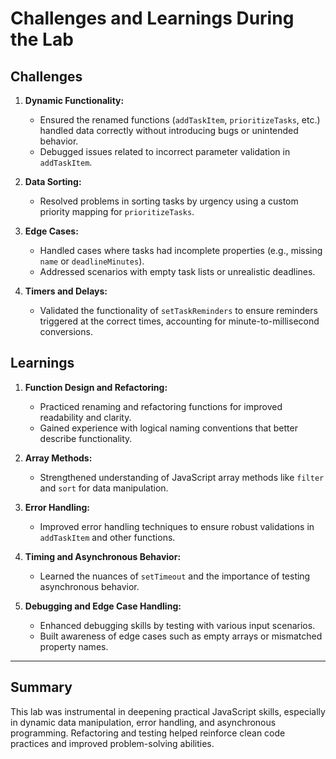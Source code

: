 # Challenges and Learnings During the Lab

## **Challenges**

1. **Dynamic Functionality:**
   - Ensured the renamed functions (`addTaskItem`, `prioritizeTasks`, etc.) handled data correctly without introducing bugs or unintended behavior.
   - Debugged issues related to incorrect parameter validation in `addTaskItem`.

2. **Data Sorting:**
   - Resolved problems in sorting tasks by urgency using a custom priority mapping for `prioritizeTasks`.

3. **Edge Cases:**
   - Handled cases where tasks had incomplete properties (e.g., missing `name` or `deadlineMinutes`).
   - Addressed scenarios with empty task lists or unrealistic deadlines.

4. **Timers and Delays:**
   - Validated the functionality of `setTaskReminders` to ensure reminders triggered at the correct times, accounting for minute-to-millisecond conversions.

## **Learnings**

1. **Function Design and Refactoring:**
   - Practiced renaming and refactoring functions for improved readability and clarity.
   - Gained experience with logical naming conventions that better describe functionality.

2. **Array Methods:**
   - Strengthened understanding of JavaScript array methods like `filter` and `sort` for data manipulation.

3. **Error Handling:**
   - Improved error handling techniques to ensure robust validations in `addTaskItem` and other functions.

4. **Timing and Asynchronous Behavior:**
   - Learned the nuances of `setTimeout` and the importance of testing asynchronous behavior.

5. **Debugging and Edge Case Handling:**
   - Enhanced debugging skills by testing with various input scenarios.
   - Built awareness of edge cases such as empty arrays or mismatched property names.

---

## **Summary**

This lab was instrumental in deepening practical JavaScript skills, especially in dynamic data manipulation, error handling, and asynchronous programming. Refactoring and testing helped reinforce clean code practices and improved problem-solving abilities.

